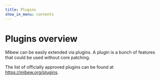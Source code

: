 ```yaml
---
title: Plugins
show_in_menu: contents
---
```


# Plugins overview

Mibew can be easily extended via plugins. A plugin is a bunch of features that
could be used without core patching.

The list of officially approved plugins can be found at https://mibew.org/plugins.
